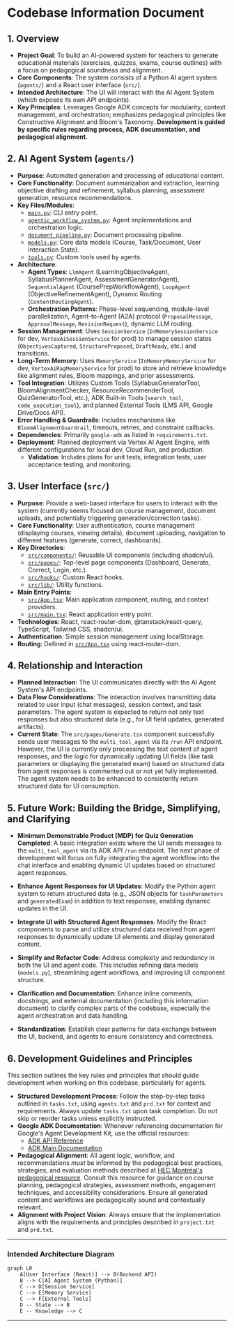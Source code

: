 # Codebase Information Document

## 1. Overview

*   **Project Goal**: To build an AI-powered system for teachers to generate educational materials (exercises, quizzes, exams, course outlines) with a focus on pedagogical soundness and alignment.
*   **Core Components**: The system consists of a Python AI agent system (`agents/`) and a React user interface (`src/`).
*   **Intended Architecture**: The UI will interact with the AI Agent System (which exposes its own API endpoints).
*   **Key Principles**: Leverages Google ADK concepts for modularity, context management, and orchestration; emphasizes pedagogical principles like Constructive Alignment and Bloom's Taxonomy. **Development is guided by specific rules regarding process, ADK documentation, and pedagogical alignment.**

## 2. AI Agent System (`agents/`)

*   **Purpose**: Automated generation and processing of educational content.
*   **Core Functionality**: Document summarization and extraction, learning objective drafting and refinement, syllabus planning, assessment generation, resource recommendations.
*   **Key Files/Modules**:
    *   [`main.py`](agents/parent_folder/multi_tool_agent/main.py): CLI entry point.
    *   [`agentic_workflow_system.py`](agents/parent_folder/multi_tool_agent/agentic_workflow_system.py): Agent implementations and orchestration logic.
    *   [`document_pipeline.py`](agents/parent_folder/multi_tool_agent/document_pipeline.py): Document processing pipeline.
    *   [`models.py`](agents/parent_folder/multi_tool_agent/models.py): Core data models (Course, Task/Document, User Interaction State).
    *   [`tools.py`](agents/parent_folder/multi_tool_agent/tools.py): Custom tools used by agents.
*   **Architecture**:
    *   **Agent Types**: `LlmAgent` (LearningObjectiveAgent, SyllabusPlannerAgent, AssessmentGeneratorAgent), `SequentialAgent` (CoursePrepWorkflowAgent), `LoopAgent` (ObjectiveRefinementAgent), Dynamic Routing (`ContentRoutingAgent`).
    *   **Orchestration Patterns**: Phase-level sequencing, module-level parallelization, Agent-to-Agent (A2A) protocol (`ProposalMessage`, `ApprovalMessage`, `RevisionRequest`), dynamic LLM routing.
*   **Session Management**: Uses `SessionService` (`InMemorySessionService` for dev, `VertexAiSessionService` for prod) to manage session states (`ObjectivesCaptured`, `StructureProposed`, `DraftReady`, etc.) and transitions.
*   **Long-Term Memory**: Uses `MemoryService` (`InMemoryMemoryService` for dev, `VertexAiRagMemoryService` for prod) to store and retrieve knowledge like alignment rules, Bloom mappings, and prior assessments.
*   **Tool Integration**: Utilizes Custom Tools (SyllabusGeneratorTool, BloomAlignmentChecker, ResourceRecommenderTool, QuizGeneratorTool, etc.), ADK Built-in Tools (`search_tool`, `code_execution_tool`), and planned External Tools (LMS API, Google Drive/Docs API).
*   **Error Handling & Guardrails**: Includes mechanisms like `BloomAlignmentGuardrail`, timeouts, retries, and constraint callbacks.
*   **Dependencies**: Primarily `google-adk` as listed in `requirements.txt`.
*   **Deployment**: Planned deployment via Vertex AI Agent Engine, with different configurations for local dev, Cloud Run, and production.
    *   **Validation**: Includes plans for unit tests, integration tests, user acceptance testing, and monitoring.

## 3. User Interface (`src/`)

*   **Purpose**: Provide a web-based interface for users to interact with the system (currently seems focused on course management, document uploads, and potentially triggering generation/correction tasks).
*   **Core Functionality**: User authentication, course management (displaying courses, viewing details), document uploading, navigation to different features (generate, correct, dashboards).
*   **Key Directories**:
    *   [`src/components/`](src/components/): Reusable UI components (including shadcn/ui).
    *   [`src/pages/`](src/pages/): Top-level page components (Dashboard, Generate, Correct, Login, etc.).
    *   [`src/hooks/`](src/hooks/): Custom React hooks.
    *   [`src/lib/`](src/lib/): Utility functions.
*   **Main Entry Points**:
    *   [`src/App.tsx`](src/App.tsx): Main application component, routing, and context providers.
    *   [`src/main.tsx`](src/main.tsx): React application entry point.
*   **Technologies**: React, react-router-dom, @tanstack/react-query, TypeScript, Tailwind CSS, shadcn/ui.
*   **Authentication**: Simple session management using localStorage.
*   **Routing**: Defined in [`src/App.tsx`](src/App.tsx) using react-router-dom.

## 4. Relationship and Interaction

*   **Planned Interaction**: The UI communicates directly with the AI Agent System's API endpoints.
*   **Data Flow Considerations**: The interaction involves transmitting data related to user input (chat messages), session context, and task parameters. The agent system is expected to return not only text responses but also structured data (e.g., for UI field updates, generated artifacts).
*   **Current State**: The `src/pages/Generate.tsx` component successfully sends user messages to the `multi_tool_agent` via its `/run` API endpoint. However, the UI is currently only processing the text content of agent responses, and the logic for dynamically updating UI fields (like task parameters or displaying the generated exam) based on structured data from agent responses is commented out or not yet fully implemented. The agent system needs to be enhanced to consistently return structured data for UI consumption.

## 5. Future Work: Building the Bridge, Simplifying, and Clarifying

*   **Minimum Demonstrable Product (MDP) for Quiz Generation Completed**: A basic integration exists where the UI sends messages to the `multi_tool_agent` via its ADK API `/run` endpoint. The next phase of development will focus on fully integrating the agent workflow into the chat interface and enabling dynamic UI updates based on structured agent responses.

*   **Enhance Agent Responses for UI Updates**: Modify the Python agent system to return structured data (e.g., JSON objects for `taskParameters` and `generatedExam`) in addition to text responses, enabling dynamic updates in the UI.
*   **Integrate UI with Structured Agent Responses**: Modify the React components to parse and utilize structured data received from agent responses to dynamically update UI elements and display generated content.
*   **Simplify and Refactor Code**: Address complexity and redundancy in both the UI and agent code. This includes refining data models (`models.py`), streamlining agent workflows, and improving UI component structure.
*   **Clarification and Documentation**: Enhance inline comments, docstrings, and external documentation (including this information document) to clarify complex parts of the codebase, especially the agent orchestration and data handling.
*   **Standardization**: Establish clear patterns for data exchange between the UI, backend, and agents to ensure consistency and correctness.

## 6. Development Guidelines and Principles

This section outlines the key rules and principles that should guide development when working on this codebase, particularly for agents.

*   **Structured Development Process**: Follow the step-by-step tasks outlined in `tasks.txt`, using `agents.txt` and `prd.txt` for context and requirements. Always update `tasks.txt` upon task completion. Do not skip or reorder tasks unless explicitly instructed.
*   **Google ADK Documentation**: Whenever referencing documentation for Google's Agent Development Kit, use the official resources:
    *   [ADK API Reference](https://google.github.io/adk-docs/api-reference/index.html)
    *   [ADK Main Documentation](https://google.github.io/adk-docs)
*   **Pedagogical Alignment**: All agent logic, workflow, and recommendations *must* be informed by the pedagogical best practices, strategies, and evaluation methods described at [HEC Montréal's pedagogical resource](https://enseigner.hec.ca/pedagogie). Consult this resource for guidance on course planning, pedagogical strategies, assessment methods, engagement techniques, and accessibility considerations. Ensure all generated content and workflows are pedagogically sound and contextually relevant.
*   **Alignment with Project Vision**: Always ensure that the implementation aligns with the requirements and principles described in `project.txt` and `prd.txt`.

---

### Intended Architecture Diagram

```mermaid
graph LR
    A[User Interface (React)] --> B(Backend API)
    B --> C[AI Agent System (Python)]
    C --> D[Session Service]
    C --> E[Memory Service]
    C --> F[External Tools]
    D -- State --> B
    E -- Knowledge --> C
```

---